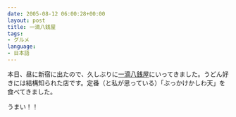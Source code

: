 ```yaml
---
date: 2005-08-12 06:00:28+00:00
layout: post
title: 一滴八銭屋
tags:
- グルメ
language:
- 日本語
---
```


本日、昼に新宿に出たので、久しぶりに[一滴八銭屋](http://www.itteki.com/)にいってきました。うどん好きには結構知られた店です。定番（と私が思っている）「ぶっかけかしわ天」を食べてきました。

うまい！！
